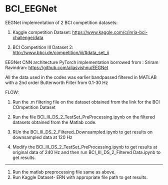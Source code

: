 # BCI_EEGNet
EEGNet implementation of 2 BCI competition datasets:

1) Kaggle competition Dataset: https://www.kaggle.com/c/inria-bci-challenge/data

2) BCI Competition III Dataset 2: http://www.bbci.de/competition/iii/#data_set_ii 


EEGNet CNN architecture PyTorch implementation borrowed from : Sriram Ravindran: https://github.com/aliasvishnu/EEGNet

All the data used in the codes was earlier bandpassed filtered in MATLAB with a 2nd order Butterworth Filter from 0.1-30 Hz

FLOW: 
1) Run the .m filtering file on the dataset obtained from the link for the BCI COmpetition Dataset
2) Run the file BCI_III_DS_2_TestSet_PreProcessing.ipynb on the filtered datasets obtained from the Matlab code.

3) RUn the BCI_III_DS_2_Filtered_Downsampled.ipynb to get results on downsampled data at 120 Hz

4) Modify the BCI_III_DS_2_TestSet_PreProcessing.ipynb to get results at original data of 240 Hz and then run BCI_III_DS_2_Filtered Data.ipynb to get results.

----

1) Run the matlab preprocessing file same as above.
2) Run Kaggle Dataset- ERN with appropriate file path to get results.
